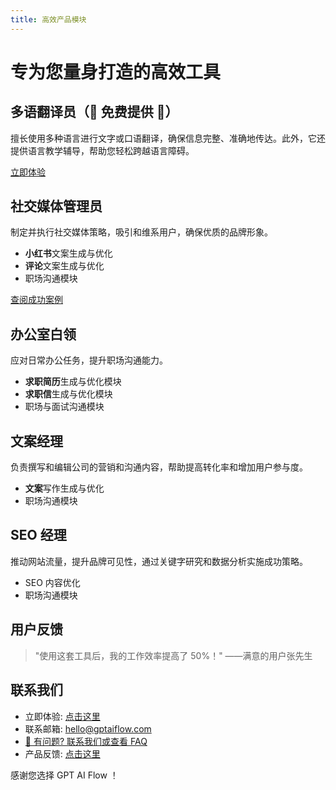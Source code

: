 ```yaml
---
title: 高效产品模块
---
```


# 专为您量身打造的高效工具

## 多语翻译员（🎉 免费提供 🎉）

擅长使用多种语言进行文字或口语翻译，确保信息完整、准确地传达。此外，它还提供语言教学辅导，帮助您轻松跨越语言障碍。

[立即体验](/download)

## 社交媒体管理员

制定并执行社交媒体策略，吸引和维系用户，确保优质的品牌形象。

- **小红书**文案生成与优化
- **评论**文案生成与优化
- 职场沟通模块

[查阅成功案例](https://www.xiaohongshu.com/user/profile/56cf33c550c4b408633787cf)

## 办公室白领

应对日常办公任务，提升职场沟通能力。

- **求职简历**生成与优化模块
- **求职信**生成与优化模块
- 职场与面试沟通模块

<!-- [开始使用](#) -->

## 文案经理

负责撰写和编辑公司的营销和沟通内容，帮助提高转化率和增加用户参与度。

- **文案**写作生成与优化
- 职场沟通模块

<!-- [查看详细教程](#) -->

## SEO 经理

推动网站流量，提升品牌可见性，通过关键字研究和数据分析实施成功策略。

- SEO 内容优化
- 职场沟通模块

<!-- [了解更多](#) -->

## 用户反馈

> "使用这套工具后，我的工作效率提高了 50%！" ——满意的用户张先生

## 联系我们

- 立即体验: [点击这里](/download)
- 联系邮箱: hello@gptaiflow.com
- [💬 有问题? 联系我们或查看 FAQ](./5-faq.md)
- 产品反馈: [点击这里](https://wj.qq.com/s2/12214642/c9c6)

感谢您选择 GPT AI Flow ！
